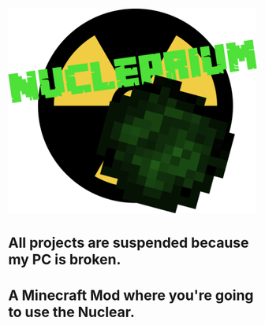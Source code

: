 ![Nuclear](Nuclearium%20Logo.png "BOOM!!")

# All projects are suspended because my PC is broken.

# A Minecraft Mod where you're going to use the Nuclear.
